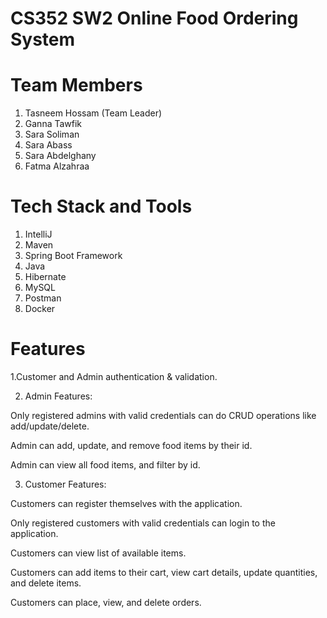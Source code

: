 # CS352 SW2 Online Food Ordering System

# Team Members
1. Tasneem Hossam (Team Leader)
2. Ganna Tawfik
3. Sara Soliman
4. Sara Abass
5. Sara Abdelghany
6. Fatma Alzahraa

# Tech Stack and Tools
1. IntelliJ
2. Maven
3. Spring Boot Framework
4. Java
5. Hibernate
6. MySQL
7. Postman
8. Docker

# Features
1.Customer and Admin authentication & validation.

2. Admin Features:

  Only registered admins with valid credentials can do CRUD operations like add/update/delete.

  Admin can add, update, and remove food items by their id.

  Admin can view all food items, and filter by id.

3. Customer Features:

  Customers can register themselves with the application.

  Only registered customers with valid credentials can login to the application.

  Customers can view list of available items.

  Customers can add items to their cart, view cart details, update quantities, and delete items.

  Customers can place, view, and delete orders.
